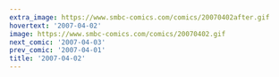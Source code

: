 ```yaml
---
extra_image: https://www.smbc-comics.com/comics/20070402after.gif
hovertext: '2007-04-02'
image: https://www.smbc-comics.com/comics/20070402.gif
next_comic: '2007-04-03'
prev_comic: '2007-04-01'
title: '2007-04-02'
---
```


